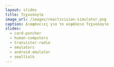 ```yaml
---
layout: slides
title: Τεχνολογία 
image_url: /images/reactivision-simulator.png
caption: Διαφάνειες για το κεφάλαιο Τεχνολογία 
slides:
  - card-puncher
  - human-computers
  - transistor-radio
  - emulators 
  - android-emulator
  - smalltalk
---
```


